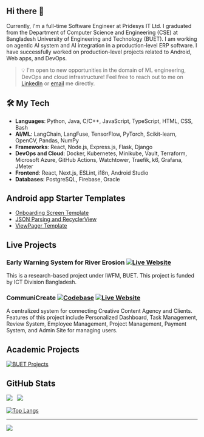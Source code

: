 ## Hi there 👋

Currently, I'm a full-time Software Engineer at Pridesys IT Ltd. I graduated from the Department of Computer Science and Engineering (CSE) at Bangladesh University of Engineering and Technology (BUET). I am working on agentic AI system and AI integration in a production-level ERP software. I have successfully worked on production-level projects related to Android, Web apps, and DevOps.

> 💡 I'm open to new opportunities in the domain of ML engineering, DevOps and cloud infrastructure! Feel free to reach out to me on [LinkedIn](https://www.linkedin.com/in/anupbhowmik21) or [email](mailto:anupbhowmik.1998@gmail.com) me directly.

## 🛠️ My Tech

- **Languages**: Python, Java, C/C++, JavaScript, TypeScript, HTML, CSS, Bash
- **AI/ML**: LangChain, LangFuse, TensorFlow, PyTorch, Scikit-learn, OpenCV, Pandas, NumPy
- **Frameworks**: React, Node.js, Express.js, Flask, Django
- **DevOps and Cloud**: Docker, Kubernetes, Minikube, Vault, Terraform, Microsoft Azure, GitHub Actions, Watchtower, Traefik, k6, Grafana, JMeter
- **Frontend**: React, Next.js, ESLint, i18n, Android Studio
- **Databases**: PostgreSQL, Firebase, Oracle

## Android app Starter Templates

- [Onboarding Screen Template](https://github.com/anupbhowmik/SplashScreen-Onboarding-Android)
- [JSON Parsing and RecyclerView](https://github.com/anupbhowmik/JSON-Parsing-Android)
- [ViewPager Template](https://github.com/anupbhowmik/ViewPager-Android/)

## Live Projects

### Early Warning System for River Erosion [![Live Website](https://img.shields.io/badge/-Live%20Website-0085C0?style=flat&logo=ripple)](https://www.ews-re.com/)

This is a research-based project under IWFM, BUET. This project is funded by ICT Division Bangladesh.

### CommuniCreate [![Codebase](https://img.shields.io/badge/-Codebase-000000?style=flat&logo=github)](https://github.com/CPM-Creative-Production-Management) [![Live Website](https://img.shields.io/badge/-Live%20Website-3ab7a5?style=flat&logo=ripple)](https://communicreate.onrender.com)

A centralized system for connecting Creative Content Agency and Clients. Features of this project include Personalized Dashboard, Task Management, Review System, Employee Management, Project Management, Payment System, and Admin Site for managing users.

## Academic Projects

[![BUET Projects](https://img.shields.io/badge/-BUET%20Projects-ab1e22?style=flat&logo=ripple)](https://github.com/anupbhowmik/Academic-Projects-BUET)

## GitHub Stats

![](https://github-readme-stats.vercel.app/api?username=anupbhowmik&theme=dark&hide_border=false&include_all_commits=true&count_private=true) &nbsp;
![](https://github-readme-streak-stats.herokuapp.com/?user=anupbhowmik&theme=dark&hide_border=false)

[![Top Langs](https://github-readme-stats.vercel.app/api/top-langs?username=anupbhowmik&count_private=true&show_icons=true&theme=dark)](https://github.com/anuraghazra/github-readme-stats)

<!-- ## 🏆 GitHub Trophies
![](https://github-profile-trophy.vercel.app/?username=anupbhowmik&theme=darkhub&no-frame=false&no-bg=true&margin-w=4)
 -->

---

[![](https://visitcount.itsvg.in/api?id=anupbhowmik&icon=0&color=0)](https://visitcount.itsvg.in)
